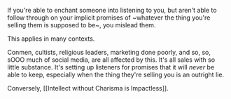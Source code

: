 If you're able to enchant someone into listening to you, but aren't able to follow through on your implicit promises of ~whatever the thing you're selling them is supposed to be~, you mislead them.

This applies in many contexts.

Conmen, cultists, religious leaders, marketing done poorly, and so, so, sOOO much of social media, are all affected by this. It's all sales with so little substance. It's setting up listeners for promises that it will *never* be able to keep, especially when the thing they're selling you is an outright lie.

Conversely, [[Intellect without Charisma is Impactless]].
